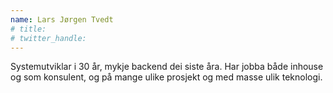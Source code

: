 ```yaml
---
name: Lars Jørgen Tvedt
# title: 
# twitter_handle: 
---
```

Systemutviklar i 30 år, mykje backend dei siste åra. Har jobba både inhouse og som konsulent, og på mange ulike prosjekt og med masse ulik teknologi.
